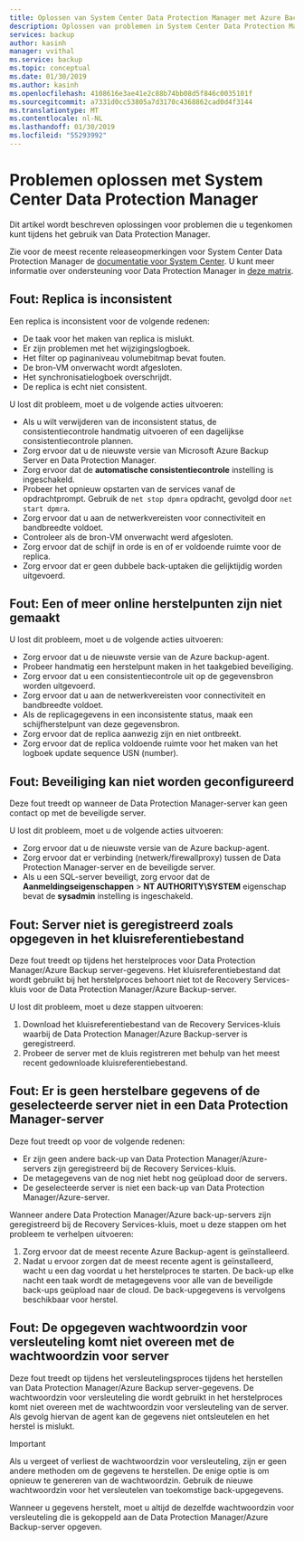 ```yaml
---
title: Oplossen van System Center Data Protection Manager met Azure Backup
description: Oplossen van problemen in System Center Data Protection Manager.
services: backup
author: kasinh
manager: vvithal
ms.service: backup
ms.topic: conceptual
ms.date: 01/30/2019
ms.author: kasinh
ms.openlocfilehash: 4108616e3ae41e2c88b74bb08d5f846c0035101f
ms.sourcegitcommit: a7331d0cc53805a7d3170c4368862cad0d4f3144
ms.translationtype: MT
ms.contentlocale: nl-NL
ms.lasthandoff: 01/30/2019
ms.locfileid: "55293992"
---
```

# <a name="troubleshoot-system-center-data-protection-manager"></a>Problemen oplossen met System Center Data Protection Manager

Dit artikel wordt beschreven oplossingen voor problemen die u tegenkomen kunt tijdens het gebruik van Data Protection Manager.

Zie voor de meest recente releaseopmerkingen voor System Center Data Protection Manager de [documentatie voor System Center](https://docs.microsoft.com/system-center/dpm/dpm-release-notes?view=sc-dpm-2016). U kunt meer informatie over ondersteuning voor Data Protection Manager in [deze matrix](https://docs.microsoft.com/system-center/dpm/dpm-protection-matrix?view=sc-dpm-2016).


## <a name="error-replica-is-inconsistent"></a>Fout: Replica is inconsistent

Een replica is inconsistent voor de volgende redenen:
- De taak voor het maken van replica is mislukt.
- Er zijn problemen met het wijzigingslogboek.
- Het filter op paginaniveau volumebitmap bevat fouten.
- De bron-VM onverwacht wordt afgesloten.
- Het synchronisatielogboek overschrijdt.
- De replica is echt niet consistent.

U lost dit probleem, moet u de volgende acties uitvoeren:
- Als u wilt verwijderen van de inconsistent status, de consistentiecontrole handmatig uitvoeren of een dagelijkse consistentiecontrole plannen.
- Zorg ervoor dat u de nieuwste versie van Microsoft Azure Backup Server en Data Protection Manager.
- Zorg ervoor dat de **automatische consistentiecontrole** instelling is ingeschakeld.
- Probeer het opnieuw opstarten van de services vanaf de opdrachtprompt. Gebruik de `net stop dpmra` opdracht, gevolgd door `net start dpmra`.
- Zorg ervoor dat u aan de netwerkvereisten voor connectiviteit en bandbreedte voldoet.
- Controleer als de bron-VM onverwacht werd afgesloten.
- Zorg ervoor dat de schijf in orde is en of er voldoende ruimte voor de replica.
- Zorg ervoor dat er geen dubbele back-uptaken die gelijktijdig worden uitgevoerd.

## <a name="error-online-recovery-point-creation-failed"></a>Fout: Een of meer online herstelpunten zijn niet gemaakt

U lost dit probleem, moet u de volgende acties uitvoeren:
- Zorg ervoor dat u de nieuwste versie van de Azure backup-agent.
- Probeer handmatig een herstelpunt maken in het taakgebied beveiliging.
- Zorg ervoor dat u een consistentiecontrole uit op de gegevensbron worden uitgevoerd.
- Zorg ervoor dat u aan de netwerkvereisten voor connectiviteit en bandbreedte voldoet.
- Als de replicagegevens in een inconsistente status, maak een schijfherstelpunt van deze gegevensbron.
- Zorg ervoor dat de replica aanwezig zijn en niet ontbreekt.
- Zorg ervoor dat de replica voldoende ruimte voor het maken van het logboek update sequence USN (number).

## <a name="error-unable-to-configure-protection"></a>Fout: Beveiliging kan niet worden geconfigureerd

Deze fout treedt op wanneer de Data Protection Manager-server kan geen contact op met de beveiligde server. 

U lost dit probleem, moet u de volgende acties uitvoeren:
- Zorg ervoor dat u de nieuwste versie van de Azure backup-agent.
- Zorg ervoor dat er verbinding (netwerk/firewallproxy) tussen de Data Protection Manager-server en de beveiligde server.
- Als u een SQL-server beveiligt, zorg ervoor dat de **Aanmeldingseigenschappen** > **NT AUTHORITY\SYSTEM** eigenschap bevat de **sysadmin** instelling is ingeschakeld.

## <a name="error-server-not-registered-as-specified-in-vault-credential-file"></a>Fout: Server niet is geregistreerd zoals opgegeven in het kluisreferentiebestand

Deze fout treedt op tijdens het herstelproces voor Data Protection Manager/Azure Backup server-gegevens. Het kluisreferentiebestand dat wordt gebruikt bij het herstelproces behoort niet tot de Recovery Services-kluis voor de Data Protection Manager/Azure Backup-server.

U lost dit probleem, moet u deze stappen uitvoeren:
1. Download het kluisreferentiebestand van de Recovery Services-kluis waarbij de Data Protection Manager/Azure Backup-server is geregistreerd.
2. Probeer de server met de kluis registreren met behulp van het meest recent gedownloade kluisreferentiebestand.

## <a name="error-no-recoverable-data-or-selected-server-not-a-data-protection-manager-server"></a>Fout: Er is geen herstelbare gegevens of de geselecteerde server niet in een Data Protection Manager-server

Deze fout treedt op voor de volgende redenen:
- Er zijn geen andere back-up van Data Protection Manager/Azure-servers zijn geregistreerd bij de Recovery Services-kluis.
- De metagegevens van de nog niet hebt nog geüpload door de servers.
- De geselecteerde server is niet een back-up van Data Protection Manager/Azure-server.

Wanneer andere Data Protection Manager/Azure back-up-servers zijn geregistreerd bij de Recovery Services-kluis, moet u deze stappen om het probleem te verhelpen uitvoeren:
1. Zorg ervoor dat de meest recente Azure Backup-agent is geïnstalleerd.
2. Nadat u ervoor zorgen dat de meest recente agent is geïnstalleerd, wacht u een dag voordat u het herstelproces te starten. De back-up elke nacht een taak wordt de metagegevens voor alle van de beveiligde back-ups geüpload naar de cloud. De back-upgegevens is vervolgens beschikbaar voor herstel.

## <a name="error-provided-encryption-passphrase-doesnt-match-passphrase-for-server"></a>Fout: De opgegeven wachtwoordzin voor versleuteling komt niet overeen met de wachtwoordzin voor server

Deze fout treedt op tijdens het versleutelingsproces tijdens het herstellen van Data Protection Manager/Azure Backup server-gegevens. De wachtwoordzin voor versleuteling die wordt gebruikt in het herstelproces komt niet overeen met de wachtwoordzin voor versleuteling van de server. Als gevolg hiervan de agent kan de gegevens niet ontsleutelen en het herstel is mislukt.

> [!IMPORTANT]
> Als u vergeet of verliest de wachtwoordzin voor versleuteling, zijn er geen andere methoden om de gegevens te herstellen. De enige optie is om opnieuw te genereren van de wachtwoordzin. Gebruik de nieuwe wachtwoordzin voor het versleutelen van toekomstige back-upgegevens.
>
> Wanneer u gegevens herstelt, moet u altijd de dezelfde wachtwoordzin voor versleuteling die is gekoppeld aan de Data Protection Manager/Azure Backup-server opgeven. 
>
